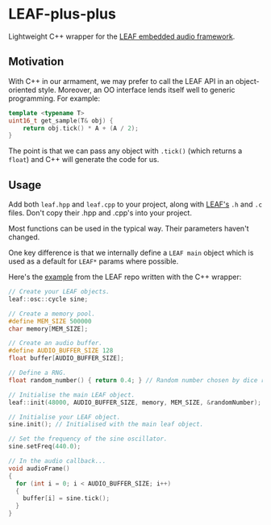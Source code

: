 # LEAF-plus-plus
Lightweight C++ wrapper for the [LEAF embedded audio framework][leaf].

## Motivation

With C++ in our armament, we may prefer to call the LEAF API in an object-oriented style. Moreover, an OO interface lends itself well to generic programming. For example:

```cpp
template <typename T>
uint16_t get_sample(T& obj) {
    return obj.tick() * A + (A / 2);
}
```

The point is that we can pass any object with `.tick()` (which returns a `float`) and C++ will generate the code for us.


## Usage

Add both `leaf.hpp` and `leaf.cpp` to your project, along with [LEAF's][leaf] `.h` and `.c` files. Don't copy their .hpp and .cpp's into your project.

Most functions can be used in the typical way. Their parameters haven't changed.

One key difference is that we internally define a `LEAF main` object which is used as a default for `LEAF*` params where possible.

Here's the [example](https://github.com/spiricom/LEAF#example-of-using-leaf) from the LEAF repo written with the C++ wrapper:

```cpp
// Create your LEAF objects.
leaf::osc::cycle sine;

// Create a memory pool.
#define MEM_SIZE 500000
char memory[MEM_SIZE];

// Create an audio buffer.
#define AUDIO_BUFFER_SIZE 128
float buffer[AUDIO_BUFFER_SIZE];

// Define a RNG.
float random_number() { return 0.4; } // Random number chosen by dice roll-- err-- simulation.

// Initialise the main LEAF object.
leaf::init(48000, AUDIO_BUFFER_SIZE, memory, MEM_SIZE, &randomNumber);

// Initialise your LEAF object.
sine.init(); // Initialised with the main leaf object.

// Set the frequency of the sine oscillator.
sine.setFreq(440.0);

// In the audio callback...
void audioFrame()
{
  for (int i = 0; i < AUDIO_BUFFER_SIZE; i++)
  {
    buffer[i] = sine.tick();
  }
}
```

[leaf]: https://github.com/spiricom/LEAF
